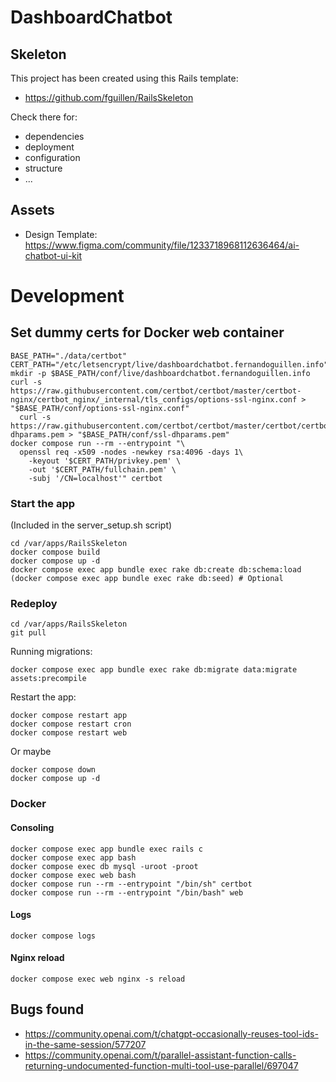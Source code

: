 # DashboardChatbot

## Skeleton

This project has been created using this Rails template:

- https://github.com/fguillen/RailsSkeleton

Check there for:

- dependencies
- deployment
- configuration
- structure
- ...

## Assets

- Design Template: https://www.figma.com/community/file/1233718968112636464/ai-chatbot-ui-kit


# Development

## Set dummy certs for Docker web container

```
BASE_PATH="./data/certbot"
CERT_PATH="/etc/letsencrypt/live/dashboardchatbot.fernandoguillen.info"
mkdir -p $BASE_PATH/conf/live/dashboardchatbot.fernandoguillen.info
curl -s https://raw.githubusercontent.com/certbot/certbot/master/certbot-nginx/certbot_nginx/_internal/tls_configs/options-ssl-nginx.conf > "$BASE_PATH/conf/options-ssl-nginx.conf"
  curl -s https://raw.githubusercontent.com/certbot/certbot/master/certbot/certbot/ssl-dhparams.pem > "$BASE_PATH/conf/ssl-dhparams.pem"
docker compose run --rm --entrypoint "\
  openssl req -x509 -nodes -newkey rsa:4096 -days 1\
    -keyout '$CERT_PATH/privkey.pem' \
    -out '$CERT_PATH/fullchain.pem' \
    -subj '/CN=localhost'" certbot
```


### Start the app

(Included in the server_setup.sh script)

    cd /var/apps/RailsSkeleton
    docker compose build
    docker compose up -d
    docker compose exec app bundle exec rake db:create db:schema:load
    (docker compose exec app bundle exec rake db:seed) # Optional

### Redeploy

    cd /var/apps/RailsSkeleton
    git pull

Running migrations:

    docker compose exec app bundle exec rake db:migrate data:migrate assets:precompile

Restart the app:

    docker compose restart app
    docker compose restart cron
    docker compose restart web

Or maybe

    docker compose down
    docker compose up -d

### Docker

#### Consoling

    docker compose exec app bundle exec rails c
    docker compose exec app bash
    docker compose exec db mysql -uroot -proot
    docker compose exec web bash
    docker compose run --rm --entrypoint "/bin/sh" certbot
    docker compose run --rm --entrypoint "/bin/bash" web

#### Logs

    docker compose logs

#### Nginx reload

    docker compose exec web nginx -s reload


## Bugs found

- https://community.openai.com/t/chatgpt-occasionally-reuses-tool-ids-in-the-same-session/577207
- https://community.openai.com/t/parallel-assistant-function-calls-returning-undocumented-function-multi-tool-use-parallel/697047

